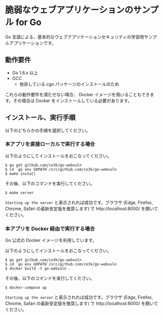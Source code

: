 # 脆弱なウェブアプリケーションのサンプル for Go

Go 言語による、基本的なウェブアプリケーションセキュリティの学習用サンプルアプリケーションです。

## 動作要件

* Go 1.6.x 以上
* GCC
  * 依存している cgo パッケージのインストールのため

これらの動作要件を満たせない場合、 Docker イメージを用いることもできます。その場合は Docker をインストールしている必要があります。

## インストール、実行手順

以下のどちらかの手順を選択してください。

### 本アプリを直接ローカルで実行する場合

以下のようにしてインストールをおこなってください。

```
$ go get github.com/co3k/go-webvuln
$ cd `go env GOPATH`/src/github.com/co3k/go-webvuln
$ make install
```

その後、以下のコマンドを実行してください。

```
$ make server
```

`Starting up the server` と表示されれば成功です。ブラウザ (Edge, Firefox, Chrome, Safari の最新安定版を推奨します) で http://localhost:8000/ を開いてください。

### 本アプリを Docker 経由で実行する場合

Go 公式の Docker イメージを利用しています。

以下のようにしてインストールをおこなってください。

```
$ go get github.com/co3k/go-webvuln
$ cd `go env GOPATH`/src/github.com/co3k/go-webvuln
$ docker build -t go-webvuln .
```

その後、以下のコマンドを実行してください。

```
$ docker-compose up
```

`Starting up the server` と表示されれば成功です。ブラウザ (Edge, Firefox, Chrome, Safari の最新安定版を推奨します) で http://localhost:8000/ を開いてください。
